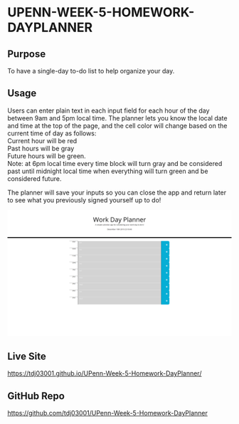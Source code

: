 # UPENN-WEEK-5-HOMEWORK-DAYPLANNER

## Purpose

To have a single-day to-do list to help organize your day.


## Usage

 Users can enter plain text in each input field for each hour of the day between 9am and 5pm local time. The planner lets you know the local date and time at the top of the page, and the cell color will change based on the current time of day as follows:  
 Current hour will be red  
 Past hours will be gray  
 Future hours will be green.  
 Note: at 6pm local time every time block will turn gray and be considered past until midnight local time when everything will turn green and be considered future.

 The planner will save your inputs so you can close the app and return later to see what you previously signed yourself up to do! 

 ![Screenshot](Assets/images/WorkDayScheduler.png)

 ## Live Site
 
 https://tdj03001.github.io/UPenn-Week-5-Homework-DayPlanner/
 
 
 ## GitHub Repo
 
 https://github.com/tdj03001/UPenn-Week-5-Homework-DayPlanner
 
